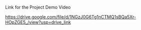 Link for the Project Demo Video

https://drive.google.com/file/d/1NGzJ0G6Tg1nCTMQ1sBQa5Xr-HOpZGE5_/view?usp=drive_link
